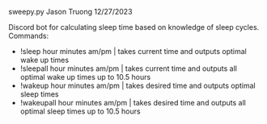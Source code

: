 sweepy.py
Jason Truong
12/27/2023

Discord bot for calculating sleep time based on knowledge of sleep cycles.
Commands:
- !sleep hour minutes am/pm | takes current time and outputs optimal wake up times
- !sleepall hour minutes am/pm | takes current time and outputs all optimal wake up times up to 10.5 hours
- !wakeup hour minutes am/pm | takes desired time and outputs optimal sleep times
- !wakeupall hour minutes am/pm | takes desired time and outputs all optimal sleep times up to 10.5 hours

